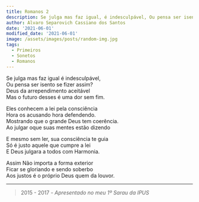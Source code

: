 ```yaml
---
title: Romanos 2
description: Se julga mas faz igual, é indesculpável, Ou pensa ser isento se fizer assim?...
author: Alvaro Separovich Cassiano dos Santos
date: '2021-06-01'
modified_date: '2021-06-01'
image: /assets/images/posts/random-img.jpg
tags:
  - Primeiros
  - Sonetos
  - Romanos
---
```

Se julga mas faz igual é indesculpável,    
Ou pensa ser isento se fizer assim?   
Deus da arrependimento aceitável   
Mas o futuro desses é uma dor sem fim.   
   
Eles conhecem a lei pela consciência   
Hora os acusando hora defendendo.   
Mostrando que o grande Deus tem coerência.   
Ao julgar oque suas mentes estão dizendo   
   
E mesmo sem ler, sua consciência te guia   
Só é justo aquele que cumpre a lei   
E Deus julgara a todos com Harmonia.   
   
Assim Não importa a forma exterior   
Ficar se gloriando e sendo soberbo   
Aos justos é o próprio Deus quem da louvor.   

______

> 2015 - 2017 - *Apresentado no meu 1º Sarau da IPUS*